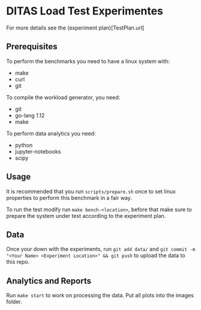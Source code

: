 # DITAS Load Test Experimentes

For more details see the  (experiment plan)[TestPlan.url]

## Prerequisites

To perform the benchmarks you need to have a linux system with:
 - make
 - curl
 - git

To compile the workload generator, you need:
 - git
 - go-lang 1.12
 - make

To perform data analytics you need:
 - python
 - jupyter-notebooks
 - scipy


## Usage

It is recommended that you run `scripts/prepare.sh` once to set linux properties  to perform this benchmark in a fair way.

To run the test modify run `make bench-<location>`, before that make sure to prepare the system under test according to the experiment plan.

## Data
Once your down with the experiments, run `git add data/` and `git commit -m "<Your Name> <Experiment Location>" && git push` to upload the data to this repo.


## Analytics and Reports
Run `make start` to work on processing the data. Put all plots into the images folder.